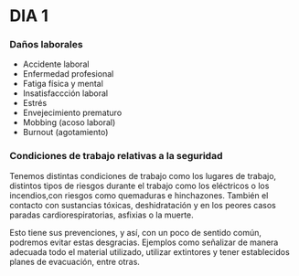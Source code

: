 # DIA 1 #
### Daños laborales ###

- Accidente laboral
- Enfermedad profesional
- Fatiga física y mental
- Insatisfaccción laboral
- Estrés
- Envejecimiento prematuro
- Mobbing (acoso laboral)
- Burnout (agotamiento)


### Condiciones de trabajo relativas a la seguridad 

Tenemos distintas condiciones de trabajo como los lugares de trabajo, distintos tipos de riesgos durante el trabajo como los eléctricos o los incendios,con riesgos como quemaduras e hinchazones. También el contacto con sustancias tóxicas, deshidratación y en los peores casos paradas cardiorespiratorias, asfixias o la muerte.

Esto tiene sus prevenciones, y así, con un poco de sentido común, podremos evitar estas desgracias. Ejemplos como señalizar de manera adecuada todo el material utilizado, utilizar extintores y tener establecidos planes de evacuación, entre otras.